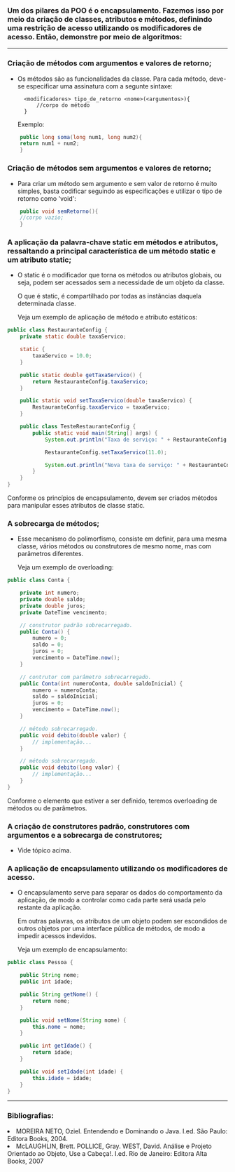 ### Um dos pilares da POO é o encapsulamento. Fazemos isso por meio da criação de classes, atributos e métodos, definindo uma restrição de acesso utilizando os modificadores de acesso. Então, demonstre por meio de algoritmos:

---

### Criação de métodos com argumentos e valores de retorno;

- Os métodos são as funcionalidades da classe. Para cada método, deve-se especificar uma assinatura com a segunte
  sintaxe:

        <modificadores> tipo_de_retorno <nome>(<argumentos>){
            //corpo do método
        }

  Exemplo:

````java
    public long soma(long num1, long num2){
    return num1 + num2;
    }
````

### Criação de métodos sem argumentos e valores de retorno;

- Para criar um método sem argumento e sem valor de retorno é muito simples, basta codificar seguindo as especificações
  e utilizar o tipo de retorno como 'void':

````java
    public void semRetorno(){
    //corpo vazio;
    }
````

### A aplicação da palavra-chave static em métodos e atributos, ressaltando a principal característica de um método static e um atributo static;

- O static é o modificador que torna os métodos ou atributos globais, ou seja, podem ser acessados sem a necessidade de
  um objeto da classe.

  O que é static, é compartilhado por todas as instâncias daquela determinada classe.

  Veja um exemplo de aplicação de método e atributo estáticos:

````java
public class RestauranteConfig {
    private static double taxaServico;

    static {
        taxaServico = 10.0;
    }

    public static double getTaxaServico() {
        return RestauranteConfig.taxaServico;
    }

    public static void setTaxaServico(double taxaServico) {
        RestauranteConfig.taxaServico = taxaServico;
    }

    public class TesteRestauranteConfig {
        public static void main(String[] args) {
            System.out.println("Taxa de serviço: " + RestauranteConfig.getTaxaServico());

            RestauranteConfig.setTaxaServico(11.0);

            System.out.println("Nova taxa de serviço: " + RestauranteConfig.getTaxaServico());
        }
    }
}
````

Conforme os princípios de encapsulamento, devem ser criados métodos para manipular esses atributos de classe static.

### A sobrecarga de métodos;

- Esse mecanismo do polimorfismo, consiste em definir, para uma mesma classe, vários métodos ou construtores de mesmo
  nome, mas com parâmetros diferentes.

  Veja um exemplo de overloading:

````java
public class Conta {

    private int numero;
    private double saldo;
    private double juros;
    private DateTime vencimento;

    // construtor padrão sobrecarregado.
    public Conta() {
        numero = 0;
        saldo = 0;
        juros = 0;
        vencimento = DateTime.now();
    }

    // contrutor com parâmetro sobrecarregado.
    public Conta(int numeroConta, double saldoInicial) {
        numero = numeroConta;
        saldo = saldoInicial;
        juros = 0;
        vencimento = DateTime.now();
    }

    // método sobrecarregado.
    public void debito(double valor) {
        // implementação...
    }

    // método sobrecarregado.
    public void debito(long valor) {
        // implementação...
    }
}
````

Conforme o elemento que estiver a ser definido, teremos overloading de métodos ou de parâmetros.

### A criação de construtores padrão, construtores com argumentos e a sobrecarga de construtores;

- Vide tópico acima.

### A aplicação de encapsulamento utilizando os modificadores de acesso.

- O encapsulamento serve para separar os dados do comportamento da aplicação, de modo a controlar como cada parte será
  usada pelo restante da aplicação.

  Em outras palavras, os atributos de um objeto podem ser escondidos de outros objetos por uma interface pública de
  métodos, de modo a impedir acessos indevidos.

  Veja um exemplo de encapsulamento:

````java
public class Pessoa {

    public String nome;
    public int idade;

    public String getNome() {
        return nome;
    }

    public void setNome(String nome) {
        this.nome = nome;
    }

    public int getIdade() {
        return idade;
    }

    public void setIdade(int idade) {
        this.idade = idade;
    }
}
````

---

### Bibliografias:

<li><a>MOREIRA NETO, Oziel. Entendendo e Dominando o Java. I.ed. São Paulo: Editora Books, 2004.</a></li>
<li><a>McLAUGHLIN, Brett. POLLICE, Gray. WEST, David. Análise e Projeto Orientado ao Objeto, Use a Cabeça!. I.ed. Rio de Janeiro: Editora Alta Books, 2007</a></li>